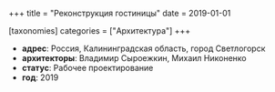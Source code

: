 
+++
title = "Реконструкция гостиницы"
date = 2019-01-01

[taxonomies]
categories = ["Архитектура"]
+++

- **адрес**: Россия, Калининградская область, город Светлогорск
- **архитекторы**: Владимир Сыроежкин, Михаил Никоненко
- **статус**: Рабочее проектирование
- **год**: 2019
        